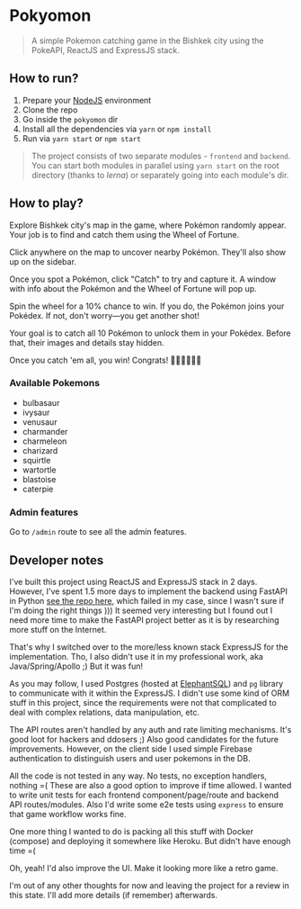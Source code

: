 # Pokyomon

> A simple Pokemon catching game in the Bishkek city using the PokeAPI, ReactJS and ExpressJS stack.

## How to run?

1. Prepare
   your [NodeJS](https://developer.mozilla.org/en-US/docs/Learn/Server-side/Express_Nodejs/development_environment)
   environment
2. Clone the repo
3. Go inside the `pokyomon` dir
4. Install all the dependencies via `yarn` or `npm install`
5. Run via `yarn start` or `npm start`

> The project consists of two separate modules - `frontend` and `backend`. You can start both modules in parallel
> using `yarn start` on the root directory (thanks to *lerna*) or separately going into each module's dir.

## How to play?

Explore Bishkek city's map in the game, where Pokémon randomly appear. Your job is to find and catch them using the
Wheel of Fortune.

Click anywhere on the map to uncover nearby Pokémon. They'll also show up on the sidebar.

Once you spot a Pokémon, click "Catch" to try and capture it. A window with info about the Pokémon and the Wheel of
Fortune will pop up.

Spin the wheel for a 10% chance to win. If you do, the Pokémon joins your Pokédex. If not, don't worry—you get another
shot!

Your goal is to catch all 10 Pokémon to unlock them in your Pokédex. Before that, their images and details stay hidden.

Once you catch 'em all, you win! Congrats! 👏🏻👏🏻👏🏻

### Available Pokemons

* bulbasaur
* ivysaur
* venusaur
* charmander
* charmeleon
* charizard
* squirtle
* wartortle
* blastoise
* caterpie

### Admin features

Go to `/admin` route to see all the admin features.

## Developer notes

I've built this project using ReactJS and ExpressJS stack in 2 days. However, I've spent 1.5 more days to implement the
backend using FastAPI in Python [see the repo here](https://github.com/heyaibek/pokyomon-api), which failed in my case,
since I wasn't sure if I'm doing the right things ))) It seemed very interesting but I found out I need more time to
make the FastAPI project better as it is by researching more stuff on the Internet.

That's why I switched over to the more/less known stack ExpressJS for the implementation. Tho, I also didn't use it in
my professional work, aka Java/Spring/Apollo ;) But it was fun!

As you may follow, I used Postgres (hosted at [ElephantSQL](elephantsql.com)) and `pg` library to communicate with it
within the ExpressJS. I didn't use some kind of ORM stuff in this project, since the requirements were not that
complicated to deal with complex relations, data manipulation, etc.

The API routes aren't handled by any auth and rate limiting mechanisms. It's good loot for hackers and ddosers ;) Also
good candidates for the future improvements. However, on the client side I used simple Firebase authentication to
distinguish users and user pokemons in the DB.

All the code is not tested in any way. No tests, no exception handlers, nothing =( These are also a good option to
improve if time allowed. I wanted to write unit tests for each frontend component/page/route and backend API
routes/modules. Also I'd write some e2e tests using `express` to ensure that game workflow works fine.

One more thing I wanted to do is packing all this stuff with Docker (compose) and deploying it somewhere like Heroku.
But didn't have enough time =(

Oh, yeah! I'd also improve the UI. Make it looking more like a retro game.

I'm out of any other thoughts for now and leaving the project for a review in this state. I'll add more details (if
remember) afterwards.
